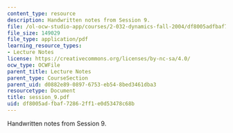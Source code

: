 ```yaml
---
content_type: resource
description: Handwritten notes from Session 9.
file: /ol-ocw-studio-app/courses/2-032-dynamics-fall-2004/df8005adfbaf72862ff1e0d53478c68b_session_9.pdf
file_size: 149029
file_type: application/pdf
learning_resource_types:
- Lecture Notes
license: https://creativecommons.org/licenses/by-nc-sa/4.0/
ocw_type: OCWFile
parent_title: Lecture Notes
parent_type: CourseSection
parent_uid: d0882e89-0897-6753-eb54-8bed3461dba3
resourcetype: Document
title: session_9.pdf
uid: df8005ad-fbaf-7286-2ff1-e0d53478c68b
---
```

Handwritten notes from Session 9.